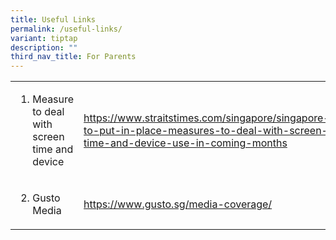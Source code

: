```yaml
---
title: Useful Links
permalink: /useful-links/
variant: tiptap
description: ""
third_nav_title: For Parents
---
```

<table style="minWidth: 50px">
<colgroup>
<col>
<col>
</colgroup>
<tbody>
<tr>
<td rowspan="1" colspan="1">
<ol data-tight="true" class="tight">
<li>
<p>Measure to deal with screen time and device</p>
</li>
</ol>
</td>
<td rowspan="1" colspan="1">
<p><a href="https://www.straitstimes.com/singapore/singapore-to-put-in-place-measures-to-deal-with-screen-time-and-device-use-in-coming-months" rel="noopener noreferrer nofollow" target="_blank">https://www.straitstimes.com/singapore/singapore-to-put-in-place-measures-to-deal-with-screen-time-and-device-use-in-coming-months</a>
</p>
</td>
</tr>
<tr>
<td rowspan="1" colspan="1">
<ol start="2" data-tight="true" class="tight">
<li>
<p>Gusto Media</p>
</li>
</ol>
</td>
<td rowspan="1" colspan="1">
<p><a href="https://www.gusto.sg/media-coverage/" rel="noopener noreferrer nofollow" target="_blank">https://www.gusto.sg/media-coverage/</a>
</p>
</td>
</tr>
</tbody>
</table>
<p></p>